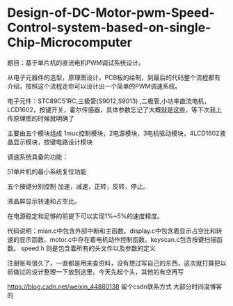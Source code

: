 # Design-of-DC-Motor-pwm-Speed-Control-system-based-on-single-Chip-Microcomputer

题目：基于单片机的直流电机PWM调试系统设计。

从电子元器件的选型，原理图设计，PCB板的绘制，到最后的代码整个流程都有介绍，按照这个流程走你可以设计出一个简单的PWM调速系统。

电子元件：STC89C51RC,三极管(S9012,S9013) ,二极管,小功率直流电机，LCD1602，按键开关，霍尔传感器，具体参数忘记了大概就是这些，等下次我上传原理图的时候就明确了

主要由五个模块组成 1muc控制模块，2电源模块，3电机驱动模块，4LCD1602液晶显示模块，按键电路设计模块

调速系统具备的功能：

51单片机的最小系统复位功能

五个按键分别控制 加速，减速，正转，反转，停止。

液晶屏显示转速和占空比。

在电源稳定和足够的前提下可以实现1%~5%的速度精度。


代码说明：mian.c中包含外部中断和主函数。display.c中包含着显示占空比和转速的显示函数。motor.c中存在着电机动作控制函数。keyscan.c包含按键扫描函数。
speed.h 则是包含着所有的头文件以及参数的定义



注册账号很久了，一直都是用来查资料，没有想过写自己的东西，这次就打算把以前做过的设计整理一下放到这里。今天先起个头，其他的有空再写

https://blog.csdn.net/weixin_44880138 留个csdn联系方式 大部分时间混博客的
